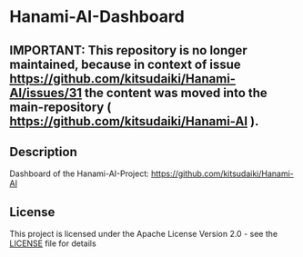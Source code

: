 # Hanami-AI-Dashboard

## IMPORTANT: This repository is no longer maintained, because in context of issue https://github.com/kitsudaiki/Hanami-AI/issues/31 the content was moved into the main-repository ( https://github.com/kitsudaiki/Hanami-AI ).

## Description

Dashboard of the Hanami-AI-Project: https://github.com/kitsudaiki/Hanami-AI

## License

This project is licensed under the Apache License Version 2.0 - see the [LICENSE](LICENSE) file for details

